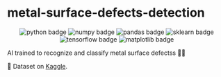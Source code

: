 # metal-surface-defects-detection

 <div align="center" id="badges"> 
  <img id="python" src="https://img.shields.io/badge/python-v3.10.0-lightgrey" alt="python badge"/>
  <img id="numpy" src="https://img.shields.io/badge/numpy-v1.21.2-lightgrey" alt="numpy badge"/>
  <img id="pandas" src="https://img.shields.io/badge/pandas-v1.4.1-lightgrey" alt="pandas badge"/>
  <img id="sklearn" src="https://img.shields.io/badge/scikitlearn-v1.0.1-lightgrey" alt="sklearn badge"/>
  <img id="tensorflow" src="https://img.shields.io/badge/tensorflow-v2.8.0-lightgrey" alt="tensorflow badge"/>
  <img id="matplotlib" src="https://img.shields.io/badge/Matplotlib-v3.5.1-lightgrey" alt="matplotlib badge"/>
</div>

AI trained to recognize and classify metal surface defectss 🤖🔎

🔢 Dataset on [Kaggle](https://www.kaggle.com/datasets/fantacher/neu-metal-surface-defects-data/metadata).


